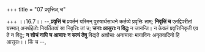 +++
title = "07 प्रवृत्तिञ् च"

+++
।।16.7।। --,**प्रवृत्तिं च** प्रवर्तनं यस्मिन् पुरुषार्थसाधने कर्तव्ये
प्रवृत्तिः ताम्; **निवृत्तिं च** एतद्विपरीतां यस्मात् अनर्थहेतोः
निवर्तितव्यं सा निवृत्तिः तां च; **जनाः आसुराः न विदुः** न जानन्ति। न
केवलं प्रवृत्तिनिवृत्ती एव ते न विदुः; **न शौचं नापि च आचारः न सत्यं
तेषु** विद्यते अशौचाः अनाचाराः मायाविनः अनृतवादिनो हि आसुराः।। किं च --,
